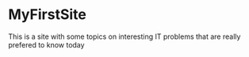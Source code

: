 # MyFirstSite
This is a site with some topics on interesting IT problems that are really prefered to know today
